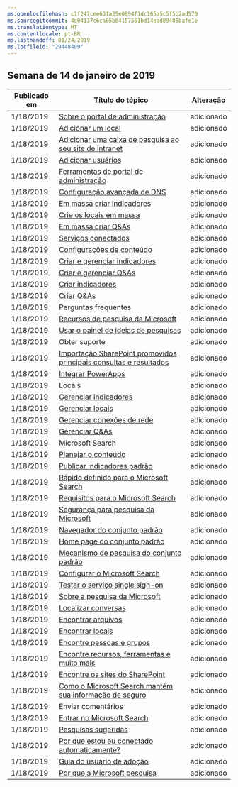 ```yaml
---
ms.openlocfilehash: c1f247cee63fa25e0894f1dc165a5c5f5b2ad570
ms.sourcegitcommit: 4e04137c6ca05b64157561bd14ead89485bafe1e
ms.translationtype: MT
ms.contentlocale: pt-BR
ms.lasthandoff: 01/24/2019
ms.locfileid: "29448409"
---
```

<!-- This file is generated automatically each week. Changes made to this file will be overwritten.-->




## <a name="week-of-january-14-2019"></a>Semana de 14 de janeiro de 2019


| Publicado em |Título do tópico | Alteração |
|------|------------|--------|
| 1/18/2019 | [Sobre o portal de administração](/MicrosoftSearch/about-the-admin-portal) | adicionado |
| 1/18/2019 | [Adicionar um local](/MicrosoftSearch/add-a-location) | adicionado |
| 1/18/2019 | [Adicionar uma caixa de pesquisa ao seu site de intranet](/MicrosoftSearch/add-a-search-box-to-your-intranet-site) | adicionado |
| 1/18/2019 | [Adicionar usuários](/MicrosoftSearch/add-users) | adicionado |
| 1/18/2019 | [Ferramentas de portal de administração](/MicrosoftSearch/admin-portal-tools) | adicionado |
| 1/18/2019 | [Configuração avançada de DNS](/MicrosoftSearch/advanced-dns-configuration) | adicionado |
| 1/18/2019 | [Em massa criar indicadores](/MicrosoftSearch/bulk-create-bookmarks) | adicionado |
| 1/18/2019 | [Crie os locais em massa](/MicrosoftSearch/bulk-create-locations) | adicionado |
| 1/18/2019 | [Em massa criar Q&As](/MicrosoftSearch/bulk-create-qas) | adicionado |
| 1/18/2019 | [Serviços conectados](/MicrosoftSearch/connected-services) | adicionado |
| 1/18/2019 | [Configurações de conteúdo](/MicrosoftSearch/content-settings) | adicionado |
| 1/18/2019 | [Criar e gerenciar indicadores](/MicrosoftSearch/create-and-manage-bookmarks) | adicionado |
| 1/18/2019 | [Criar e gerenciar Q&As](/MicrosoftSearch/create-and-manage-qas) | adicionado |
| 1/18/2019 | [Criar indicadores](/MicrosoftSearch/create-bookmarks) | adicionado |
| 1/18/2019 | [Criar Q&As](/MicrosoftSearch/create-qas) | adicionado |
| 1/18/2019 | Perguntas frequentes | adicionado |
| 1/18/2019 | [Recursos de pesquisa da Microsoft](/MicrosoftSearch/features) | adicionado |
| 1/18/2019 | [Usar o painel de ideias de pesquisas](/MicrosoftSearch/get-insights) | adicionado |
| 1/18/2019 | Obter suporte | adicionado |
| 1/18/2019 | [Importação SharePoint promovidos principais consultas e resultados](/MicrosoftSearch/import-sharepoint-promoted-results-and-top-queries) | adicionado |
| 1/18/2019 | [Integrar PowerApps](/MicrosoftSearch/integrate-powerapps) | adicionado |
| 1/18/2019 | Locais | adicionado |
| 1/18/2019 | [Gerenciar indicadores](/MicrosoftSearch/manage-bookmarks) | adicionado |
| 1/18/2019 | [Gerenciar locais](/MicrosoftSearch/manage-locations) | adicionado |
| 1/18/2019 | [Gerenciar conexões de rede](/MicrosoftSearch/manage-network-connections) | adicionado |
| 1/18/2019 | [Gerenciar Q&As](/MicrosoftSearch/manage-qas) | adicionado |
| 1/18/2019 | Microsoft Search | adicionado |
| 1/18/2019 | [Planejar o conteúdo](/MicrosoftSearch/plan-your-content) | adicionado |
| 1/18/2019 | [Publicar indicadores padrão](/MicrosoftSearch/publish-default-bookmarks) | adicionado |
| 1/18/2019 | [Rápido definido para o Microsoft Search](/MicrosoftSearch/quick-set-up) | adicionado |
| 1/18/2019 | [Requisitos para o Microsoft Search](/MicrosoftSearch/requirements) | adicionado |
| 1/18/2019 | [Segurança para pesquisa da Microsoft](/MicrosoftSearch/security) | adicionado |
| 1/18/2019 | [Navegador do conjunto padrão](/MicrosoftSearch/set-default-browser) | adicionado |
| 1/18/2019 | [Home page do conjunto padrão](/MicrosoftSearch/set-default-homepage) | adicionado |
| 1/18/2019 | [Mecanismo de pesquisa do conjunto padrão](/MicrosoftSearch/set-default-search-engine) | adicionado |
| 1/18/2019 | [Configurar o Microsoft Search](/MicrosoftSearch/set-up-microsoft-search) | adicionado |
| 1/18/2019 | [Testar o serviço single sign-on](/MicrosoftSearch/test-single-sign-on) | adicionado |
| 1/18/2019 | [Sobre a pesquisa da Microsoft](/MicrosoftSearch/use/about-microsoft-search) | adicionado |
| 1/18/2019 | [Localizar conversas](/MicrosoftSearch/use/find-conversations) | adicionado |
| 1/18/2019 | [Encontrar arquivos](/MicrosoftSearch/use/find-files) | adicionado |
| 1/18/2019 | [Encontrar locais](/MicrosoftSearch/use/find-locations) | adicionado |
| 1/18/2019 | [Encontre pessoas e grupos](/MicrosoftSearch/use/find-people-and-groups) | adicionado |
| 1/18/2019 | [Encontre recursos, ferramentas e muito mais](/MicrosoftSearch/use/find-resources-tools-and-more) | adicionado |
| 1/18/2019 | [Encontre os sites do SharePoint](/MicrosoftSearch/use/find-sharepoint-sites) | adicionado |
| 1/18/2019 | [Como o Microsoft Search mantém sua informação de seguro](/MicrosoftSearch/use/how-microsoft-search-keeps-your-info-secure) | adicionado |
| 1/18/2019 | Enviar comentários | adicionado |
| 1/18/2019 | [Entrar no Microsoft Search](/MicrosoftSearch/use/sign-in) | adicionado |
| 1/18/2019 | [Pesquisas sugeridas](/MicrosoftSearch/use/suggested-searches) | adicionado |
| 1/18/2019 | [Por que estou eu conectado automaticamente?](/MicrosoftSearch/use/why-am-i-automatically-signed-in) | adicionado |
| 1/18/2019 | [Guia do usuário de adoção](/MicrosoftSearch/user-adoption-guide) | adicionado |
| 1/18/2019 | [Por que a Microsoft pesquisa](/MicrosoftSearch/why-microsoft-search) | adicionado |
